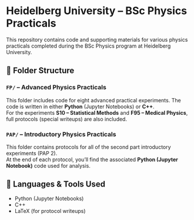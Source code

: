 # Heidelberg University – BSc Physics Practicals

This repository contains code and supporting materials for various physics practicals completed during the BSc Physics program at Heidelberg University.

## 📁 Folder Structure

### `FP/` – Advanced Physics Practicals  
This folder includes code for eight advanced practical experiments. The code is written in either **Python** (Jupyter Notebooks) or **C++**.  
For the experiments **S10 – Statistical Methods** and **F95 – Medical Physics**, full protocols (special writeups) are also included.

### `PAP/` – Introductory Physics Practicals  
This folder contains protocols for all of the second part introductory experiments (PAP 2).  
At the end of each protocol, you’ll find the associated **Python (Jupyter Notebook)** code used for analysis.

## 🧪 Languages & Tools Used
- Python (Jupyter Notebooks)
- C++
- LaTeX (for protocol writeups)
